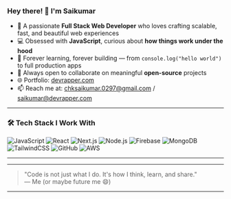 
### Hey there! 👋 I'm Saikumar

- 🧠 A passionate **Full Stack Web Developer** who loves crafting scalable, fast, and beautiful web experiences  
- 💻 Obsessed with **JavaScript**, curious about **how things work under the hood**  
- 💬 Forever learning, forever building — from `console.log("hello world")` to full production apps  
- 💞️ Always open to collaborate on meaningful **open-source** projects  
- 🌐 Portfolio: [devrapper.com](https://devrapper.com)  
- 📫 Reach me at: chksaikumar.0297@gmail.com / saikumar@devrapper.com  


---

### 🛠️ Tech Stack I Work With

![JavaScript](https://img.shields.io/badge/-JavaScript-F7DF1E?logo=javascript&logoColor=black&style=flat)
![React](https://img.shields.io/badge/-React-61DAFB?logo=react&logoColor=black&style=flat)
![Next.js](https://img.shields.io/badge/-Next.js-000000?logo=next.js&logoColor=white&style=flat)
![Node.js](https://img.shields.io/badge/-Node.js-339933?logo=node.js&logoColor=white&style=flat)
![Firebase](https://img.shields.io/badge/-Firebase-FFCA28?logo=firebase&logoColor=black&style=flat)
![MongoDB](https://img.shields.io/badge/-MongoDB-47A248?logo=mongodb&logoColor=white&style=flat)
![TailwindCSS](https://img.shields.io/badge/-TailwindCSS-06B6D4?logo=tailwind-css&logoColor=white&style=flat)
![GitHub](https://img.shields.io/badge/-GitHub-181717?logo=github&logoColor=white&style=flat)
![AWS](https://img.shields.io/badge/-AWS-232F3E?logo=amazon-aws&logoColor=white&style=flat)

---


---

> "Code is not just what I do. It's how I think, learn, and share."  
> — Me (or maybe future me 😄)

---

<!---
chksaikumar/chksaikumar is a ✨ special ✨ repository because its README.md (this file) appears on your GitHub profile.

You can click the Preview link to take a look at your changes.
--->


